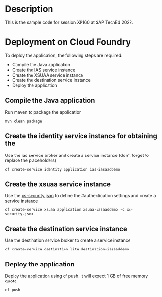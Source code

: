 # Description
This is the sample code for session XP160 at SAP TechEd 2022.

# Deployment on Cloud Foundry
To deploy the application, the following steps are required:
- Compile the Java application
- Create the IAS service instance
- Create the XSUAA service instance
- Create the destination service instance
- Deploy the application 

## Compile the Java application
Run maven to package the application
```shell
mvn clean package
```

## Create the identity service instance for obtaining the 
Use the ias service broker and create a service instance (don't forget to replace the placeholders)
```shell
cf create-service identity application ias-iasaaddemo
```

## Create the xsuaa service instance
Use the [xs-security.json](./xs-security.json) to define the #authentication settings and create a service instance
```shell
cf create-service xsuaa application xsuaa-iasaaddemo -c xs-security.json
```

## Create the destination service instance
Use the destination service broker to create a service instance
```shell
cf create-service destination lite destination-iasaaddemo
```

## Deploy the application
Deploy the application using cf push. It will expect 1 GB of free memory quota.

```shell
cf push
```